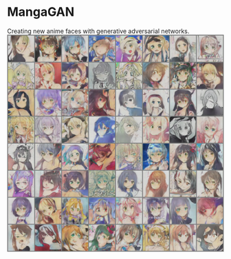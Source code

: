 # MangaGAN
Creating new anime faces with generative adversarial networks. 
![](results/results3.png?raw=true)

